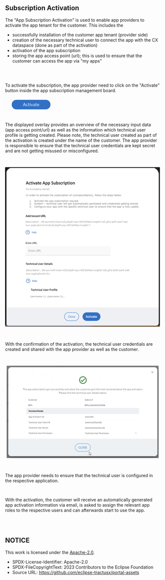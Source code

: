 ## Subscription Activation

The "App Subscription Activation" is used to enable app providers to activate the app tenant for the customer.
This includes the

- successfully installation of the customer app tenant (provider side)
- creation of the necessary technical user to connect the app with the CX dataspace (done as part of the activation)
- activation of the app subscription
- storing the app access point (url); this is used to ensure that the customer can access the app via "my apps"

<br>
<br>

To activate the subscription, the app provider need to click on the "Activate" button inside the app subscription management board.

<img width="166" alt="image" src="https://raw.githubusercontent.com/eclipse-tractusx/portal-assets/main/docs/static/button-activate.png">
<br>
<br>

The displayed overlay provides an overview of the necessary input data (app access point/url) as well as the information which technical user profile is getting created.
Please note, the technical user created as part of the activation is created under the name of the customer. The app provider is responsible to ensure that the technical user credentials are kept secret and are not getting misused or misconfigured.

<br>
<p align="center">
<img width="536" alt="image" src="https://raw.githubusercontent.com/eclipse-tractusx/portal-assets/main/docs/static/app-subscription-activation-screen.png">
</p>
<br>

With the confirmation of the activation, the technical user credentials are created and shared with the app provider as well as the customer.

<br>
<p align="center">
<img width="495" alt="image" src="https://raw.githubusercontent.com/eclipse-tractusx/portal-assets/main/docs/static/app-subscription-activation-success.png">
</p>
<br>

The app provider needs to ensure that the technical user is configured in the respective application.

<br>

With the activation, the customer will receive an automatically generated app activation information via email, is asked to assign the relevant app roles to the respective users and can afterwards start to use the app.

<br>
<br>

## NOTICE

This work is licensed under the [Apache-2.0](https://www.apache.org/licenses/LICENSE-2.0).

- SPDX-License-Identifier: Apache-2.0
- SPDX-FileCopyrightText: 2023 Contributors to the Eclipse Foundation
- Source URL: https://github.com/eclipse-tractusx/portal-assets
